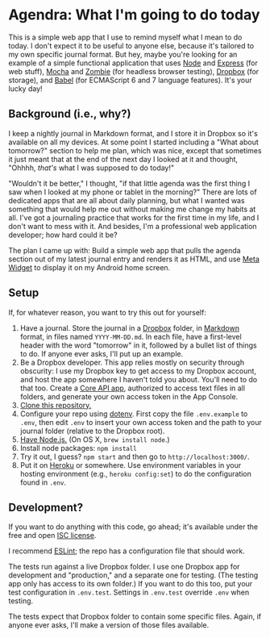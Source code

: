 # Agendra: What I'm going to do today

This is a simple web app that I use to remind myself what I mean to
do today. I don't expect it to be useful to anyone else, because it's
tailored to my own specific journal format. But hey, maybe you're
looking for an example of a simple functional application that uses
[Node][node] and [Express][express] (for web stuff), [Mocha][mocha]
and [Zombie][zombie] (for headless browser testing),
[Dropbox][dropbox] (for storage), and [Babel][babel] (for ECMAScript
6 and 7 language features). It's your lucky day!

## Background (i.e., why?)

I keep a nightly journal in Markdown format, and I store it in
Dropbox so it's available on all my devices. At some point I started
including a "What about tomorrow?" section to help me plan, which was
nice, except that sometimes it just meant that at the end of the next
day I looked at it and thought, "Ohhhh, *that's* what I was supposed
to do today!"

"Wouldn't it be better," I thought, "if that little agenda was the
first thing I saw when I looked at my phone or tablet in the
morning?" There are lots of dedicated apps that are all about daily
planning, but what I wanted was something that would help me out
without making me change my habits at all. I've got a journaling
practice that works for the first time in my life, and I don't want
to mess with it. And besides, I'm a professional web application
developer; how hard could it be?

The plan I came up with: Build a simple web app that pulls the agenda
section out of my latest journal entry and renders it as HTML, and
use [Meta Widget][meta] to display it on my Android home screen.

## Setup

If, for whatever reason, you want to try this out for yourself:

1.  Have a journal. Store the journal in a [Dropbox][dropbox] folder,
    in [Markdown][markdown] format, in files named `YYYY-MM-DD.md`.
    In each file, have a first-level header with the word "tomorrow"
    in it, followed by a bullet list of things to do. If anyone ever
    asks, I'll put up an example.
2.  Be a Dropbox developer. This app relies mostly on security
    through obscurity: I use my Dropbox key to get access to my
    Dropbox account, and host the app somewhere I haven't told you
    about. You'll need to do that too. Create a [Core API
    app][dropbox-api], authorized to access text files in all
    folders, and generate your own access token in the App Console.
1.  [Clone this repository.][clone]
2.  Configure your repo using [dotenv][dotenv]. First copy the file
    `.env.example` to `.env`, then edit `.env` to insert your own
    access token and the path to your journal folder (relative to the
    Dropbox root).
5.  [Have Node.js.][node] (On OS X, `brew install node`.)
6.  Install node packages: `npm install`
7.  Try it out, I guess? `npm start` and then go to
    `http://localhost:3000/`.
8.  Put it on [Heroku][heroku] or somewhere. Use environment
    variables in your hosting environment (e.g., `heroku config:set`)
    to do the configuration found in `.env`.

## Development?

If you want to do anything with this code, go ahead; it's available
under the free and open [ISC license][isc].

I recommend [ESLint][eslint]; the repo has a configuration file that
should work.

The tests run against a live Dropbox folder. I use one Dropbox app for
development and "production," and a separate one for testing. (The
testing app only has access to its own folder.) If you want to do
this too, put your test configuration in `.env.test`. Settings in
`.env.test` override `.env` when testing.

The tests expect that Dropbox folder to contain some specific files.
Again, if anyone ever asks, I'll make a version of those files
available.

[meta]: http://metawidget.org/
[clone]: http://git-scm.com/book/en/v2/Git-Basics-Getting-a-Git-Repository
[markdown]: http://daringfireball.net/projects/markdown/syntax
[dropbox]: https://www.dropbox.com/
[dropbox-dev]: https://www.dropbox.com/developers
[dropbox-api]: https://www.dropbox.com/developers/core/start/ruby
[dotenv]: https://github.com/motdotla/dotenv
[node]: https://nodejs.org/
[express]: http://expressjs.com/
[mocha]: http://mochajs.org/
[zombie]: http://zombie.js.org/
[babel]: http://babeljs.io/
[isc]: http://opensource.org/licenses/ISC
[eslint]: http://eslint.org/
[heroku]: http://www.heroku.com
